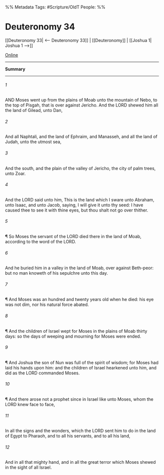 

%% Metadata
Tags: #Scripture/OldT
People: 
%%
# Deuteronomy 34
[[Deuteronomy 33| <-- Deuteronomy 33]] | [[Deuteronomy]] | [[Joshua 1| Joshua 1 -->]]

[Online](https://churchofjesuschrist.org/study/scriptures/ot/deut/34?lang=eng)

---
__Summary__



---

###### 1
AND Moses went up from the plains of Moab unto the mountain of Nebo, to the top of Pisgah, that is over against Jericho.  And the LORD shewed him all the land of Gilead, unto Dan,
###### 2
And all Naphtali, and the land of Ephraim, and Manasseh, and all the land of Judah, unto the utmost sea,
###### 3
And the south, and the plain of the valley of Jericho, the city of palm trees, unto Zoar.
###### 4
And the LORD said unto him, This is the land which I sware unto Abraham, unto Isaac, and unto Jacob, saying, I will give it unto thy seed: I have caused thee to see it with thine eyes, but thou shalt not go over thither.
###### 5
¶ So Moses the servant of the LORD died there in the land of Moab, according to the word of the LORD.
###### 6
And he buried him in a valley in the land of Moab, over against Beth-peor: but no man knoweth of his sepulchre unto this day.
###### 7
¶ And Moses was an hundred and twenty years old when he died: his eye was not dim, nor his natural force abated.
###### 8
¶ And the children of Israel wept for Moses in the plains of Moab thirty days: so the days of weeping and mourning for Moses were ended.
###### 9
¶ And Joshua the son of Nun was full of the spirit of wisdom; for Moses had laid his hands upon him: and the children of Israel hearkened unto him, and did as the LORD commanded Moses.
###### 10
¶ And there arose not a prophet since in Israel like unto Moses, whom the LORD knew face to face,
###### 11
In all the signs and the wonders, which the LORD sent him to do in the land of Egypt to Pharaoh, and to all his servants, and to all his land,
###### 12
And in all that mighty hand, and in all the great terror which Moses shewed in the sight of all Israel.



